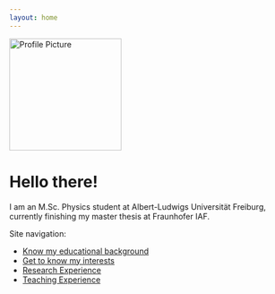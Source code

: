 ```yaml
---
layout: home
---
```


<img src="assets/images/dp-2021_edited.avif" alt="Profile Picture" style="width:200px;">

# Hello there!

I am an M.Sc. Physics student at Albert-Ludwigs Universität Freiburg, currently finishing my master thesis at Fraunhofer IAF. 

Site navigation:
- [Know my educational background](/about/#education)
- [Get to know my interests](/about/#interests)
- [Research Experience](/research/)
- [Teaching Experience](/teach/)